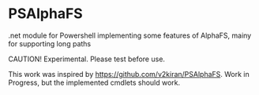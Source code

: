 # PSAlphaFS
.net module for Powershell implementing some features of AlphaFS, mainy for supporting long paths

CAUTION! Experimental. Please test before use.

This work was inspired by https://github.com/v2kiran/PSAlphaFS. Work in Progress, but the implemented cmdlets should work.
